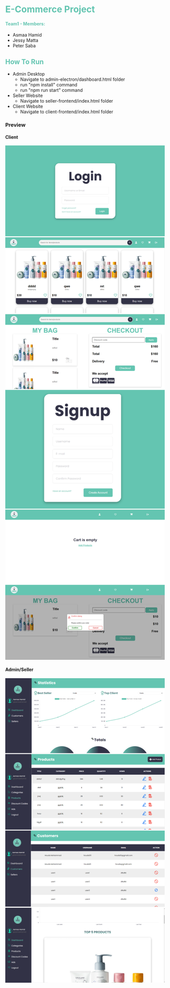 <h1 style="color:#64c5b1">E-Commerce Project</h1>

<h4 style="color:#64c5b1">Team1 - Members: </h4>
<ul>
<li>Asmaa Hamid</li>
<li>Jessy Matta</li>
<li>Peter Saba</li>
</ul>

<h2 style="color:#64c5b1">How To Run</h2>

<ul>
<li>Admin Desktop
<ul>
<li>Navigate to admin-electron/dashboard.html folder</li>
<li>run "npm install" command</li>
<li>run "npm run start" command</li>
</ul>
</li>
<li>Seller Website
<ul>
<li>Navigate to seller-frontend/index.html folder</li>
</ul>
</li>
<li>Client Website
<ul>
<li>Navigate to client-frontend/index.html folder</li>
</ul>
</li>
</ul>

<h3>Preview</h3>
<h4>Client</h4>
<img src="./images/1.PNG">
<img src="./images/2.PNG">
<img src="./images/3.PNG">
<img src="./images/12.PNG">
<img src="./images/5.png">
<img src="./images/8.png">

<h4>Admin/Seller</h4>
<img src="./images/4.PNG">
<img src="./images/7.PNG">
<img src="./images/10.PNG">
<img src="./images/11.PNG">
